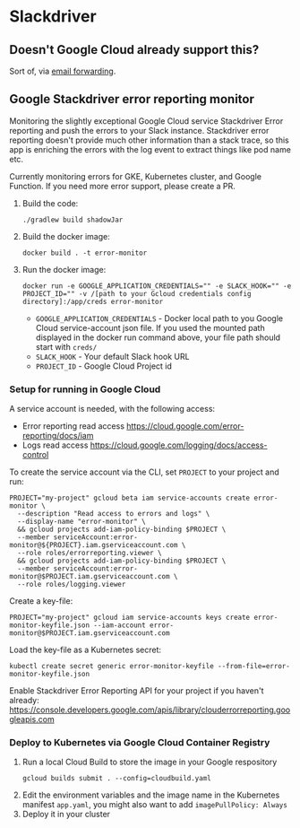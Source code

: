 # Slackdriver
## Doesn't Google Cloud already support this?
Sort of, via [email forwarding](https://cloud.google.com/error-reporting/docs/notifications).


## Google Stackdriver error reporting monitor 

Monitoring the slightly exceptional Google Cloud service Stackdriver Error reporting and push the errors to your Slack instance. Stackdriver error reporting doesn't provide much other information than a stack trace, so this app is enriching the errors with the log event to extract things like pod name etc.   

Currently monitoring errors for GKE, Kubernetes cluster, and Google Function. If you need more error support, please create a PR.

1. Build the code:
    ```
    ./gradlew build shadowJar
    ``` 
2. Build the docker image:
    ```
    docker build . -t error-monitor
    ```
3. Run the docker image:
    ```
    docker run -e GOOGLE_APPLICATION_CREDENTIALS="" -e SLACK_HOOK="" -e PROJECT_ID="" -v /[path to your Gcloud credentials config directory]:/app/creds error-monitor
    ```   
    * `GOOGLE_APPLICATION_CREDENTIALS` - Docker local path to you Google Cloud service-account json file. If you used the mounted path displayed in the docker run command above, your file path should start with `creds/`
    * `SLACK_HOOK` - Your default Slack hook URL
    * `PROJECT_ID` - Google Cloud Project id

### Setup for running in Google Cloud
A service account is needed, with the following access:
* Error reporting read access https://cloud.google.com/error-reporting/docs/iam
* Logs read access https://cloud.google.com/logging/docs/access-control

To create the service account via the CLI, set `PROJECT` to your project and run:
```
PROJECT="my-project" gcloud beta iam service-accounts create error-monitor \
  --description "Read access to errors and logs" \
  --display-name "error-monitor" \
  && gcloud projects add-iam-policy-binding $PROJECT \
  --member serviceAccount:error-monitor@${PROJECT}.iam.gserviceaccount.com \
  --role roles/errorreporting.viewer \
  && gcloud projects add-iam-policy-binding $PROJECT \
  --member serviceAccount:error-monitor@$PROJECT.iam.gserviceaccount.com \
  --role roles/logging.viewer
```

Create a key-file:
```
PROJECT="my-project" gcloud iam service-accounts keys create error-monitor-keyfile.json --iam-account error-monitor@$PROJECT.iam.gserviceaccount.com
``` 

Load the key-file as a Kubernetes secret:
```
kubectl create secret generic error-monitor-keyfile --from-file=error-monitor-keyfile.json
```

Enable Stackdriver Error Reporting API for your project if you haven't already: https://console.developers.google.com/apis/library/clouderrorreporting.googleapis.com

    
### Deploy to Kubernetes via Google Cloud Container Registry
1. Run a local Cloud Build to store the image in your Google respository
    ```
    gcloud builds submit . --config=cloudbuild.yaml
    ```
2. Edit the environment variables and the image name in the Kubernetes manifest `app.yaml`, you might also want to add `imagePullPolicy: Always`
3. Deploy it in your cluster   
